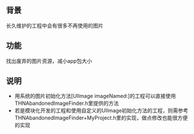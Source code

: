 ## 背景
长久维护的工程中会有很多不再使用的图片

## 功能
找出废弃的图片资源，减小app包大小

## 说明
* 用系统的图片初始化方法[UIImage imageNamed:]的工程可以直接使用THNAbandonedImageFinder.h里提供的方法
* 若是模块化开发的工程和使用自定义的UIImage初始化方法的工程，则需参考THNAbandonedImageFinder+MyProject.h里的实现，做点修改也能很方便的实现

